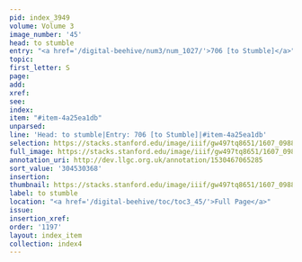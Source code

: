 ```yaml
---
pid: index_3949
volume: Volume 3
image_number: '45'
head: to stumble
entry: "<a href='/digital-beehive/num3/num_1027/'>706 [to Stumble]</a>"
topic:
first_letter: S
page:
add:
xref:
see:
index:
item: "#item-4a25ea1db"
unparsed:
line: 'Head: to stumble|Entry: 706 [to Stumble]|#item-4a25ea1db'
selection: https://stacks.stanford.edu/image/iiif/gw497tq8651/1607_0988/1595,368,515,123/full/0/default.jpg
full_image: https://stacks.stanford.edu/image/iiif/gw497tq8651/1607_0988/full/full/0/default.jpg
annotation_uri: http://dev.llgc.org.uk/annotation/1530467065285
sort_value: '304530368'
insertion:
thumbnail: https://stacks.stanford.edu/image/iiif/gw497tq8651/1607_0988/1595,368,515,123/150,/0/default.jpg
label: to stumble
location: "<a href='/digital-beehive/toc/toc3_45/'>Full Page</a>"
issue:
insertion_xref:
order: '1197'
layout: index_item
collection: index4
---
```

